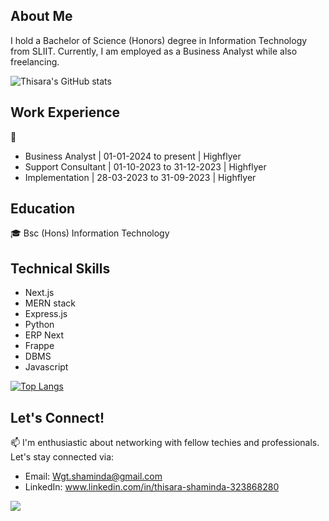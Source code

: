 ## About Me

I hold a Bachelor of Science (Honors) degree in Information Technology from SLIIT. Currently, I am employed as a Business Analyst while also freelancing.

![Thisara's GitHub stats](https://github-readme-stats.vercel.app/api?username=ThisaraS97&show_icons=true&theme=transparent)

## Work Experience

💼
- Business Analyst | 01-01-2024 to present | Highflyer
- Support Consultant | 01-10-2023 to 31-12-2023 | Highflyer
- Implementation | 28-03-2023 to 31-09-2023 | Highflyer

  
## Education

🎓 Bsc (Hons) Information Technology


## Technical Skills

-   Next.js
-   MERN stack
-   Express.js
-   Python
-   ERP Next
-   Frappe
-   DBMS
-   Javascript

[![Top Langs](https://github-readme-stats.vercel.app/api/top-langs/?username=ThisaraS97&layout=donut)](https://github.com/ThisaraS97/github-readme-stats)

## Let's Connect!

📫 I'm enthusiastic about networking with fellow techies and professionals. Let's stay connected via:

-   Email: Wgt.shaminda@gmail.com
-   LinkedIn: www.linkedin.com/in/thisara-shaminda-323868280

[![](https://visitcount.itsvg.in/api?id=ThisaraS97&label=Profile%20Views&color=1&icon=5&pretty=false)](https://visitcount.itsvg.in)
